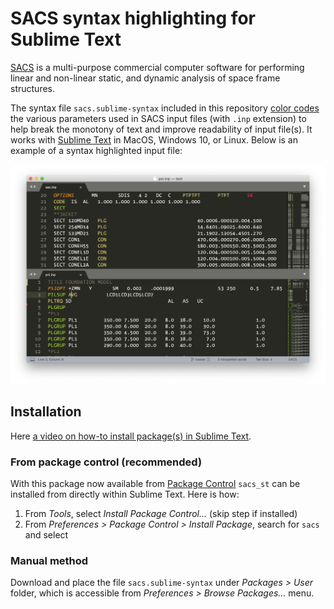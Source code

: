 # SACS syntax highlighting for Sublime Text

[SACS] is a multi-purpose commercial computer software for performing linear and non-linear static, and dynamic analysis of space frame structures.

The syntax file `sacs.sublime-syntax` included in this repository [color codes][s] the various parameters used in SACS input files (with `.inp` extension) to help break the monotony of text and improve readability of input file(s). It works with [Sublime Text][st] in MacOS, Windows 10, or Linux. Below is an example of a syntax highlighted input file:

![SACS input files syntax highlighted in Sublime Text](./sacs_st.png)

## Installation

Here [a video on how-to install package(s) in Sublime Text](https://user-images.githubusercontent.com/177423/123505842-d5c62000-d693-11eb-903c-6da7322947bc.mov "Install package(s) in Sublime Text").

### From package control (recommended)

With this package now available from [Package Control][pkg] `sacs_st` can be installed from directly within Sublime Text. Here is how:

1. From _Tools_, select _Install Package Control..._ (skip step if installed)
2. From _Preferences > Package Control > Install Package_, search for `sacs` and select

### Manual method

Download and place the file `sacs.sublime-syntax` under _Packages > User_ folder, which is accessible from _Preferences > Browse Packages..._ menu.

[SACS]: https://www.bentley.com/en/products/brands/sacs
[s]: https://en.wikipedia.org/wiki/Syntax_highlighting "Syntax highlighting"
[st]: https://www.sublimetext.com/ "Sublime Text - A sophisticated text editor for code, markup and prose"
[pkg]: https://packagecontrol.io/packages/SACS